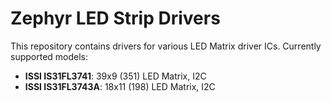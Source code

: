 # Zephyr LED Strip Drivers

This repository contains drivers for various LED Matrix driver ICs. Currently supported models:

- **ISSI IS31FL3741**: 39x9 (351) LED Matrix, I2C
- **ISSI IS31FL3743A**: 18x11 (198) LED Matrix, I2C
